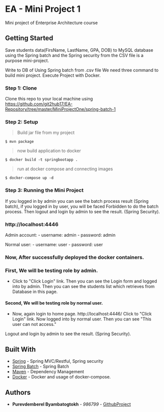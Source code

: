 
# EA - Mini Project 1

Mini project of Enterprise Architecture course 

## Getting Started

Save students data(FirsName, LastName, GPA, DOB) to MySQL database using the Spring batch and the Spring security from the CSV file is a purpose mini-project.

Write to DB of Using Spring batch from .csv file 
We need three command to build mini project. Execute Project with Docker.


### Step 1: Clone

Clone this repo to your local machine using https://github.com/git2hub17/EA-Repository/tree/master/MiniProjectOne/spring-batch-1

### Step 2: Setup

> Build jar file from my project
 
```
$ mvn package
```

> now build application to docker

```
$ docker build -t springbootapp .
```

> run at docker compose and connecting images

```
$ docker-compose up -d
```

### Step 3: Running the Mini Project
If you logged in by admin you can see the batch process result (Spring batch), if you logged in by user, you will be faced Forbidden to do the batch process. Then logout and login by admin to see the result. (Spring Security).

### http://localhost:4446
Admin account:
    - username: admin
    - password: admin

Normal user:
    - username: user
    - password: user


### Now, After successfully deployed the docker containers.

### First, We will be testing role by admin.

- Click to "Click Login" link. Then you can see the Login form and logged into by admin.
Then you can see the students list which retrieves from Database in this page.

#### Second, We will be testing role by normal user.
- Now, again login to home page. http://localhost:4446/ Click to "Click Login" link. Now logged into by normal user. Then you can see "This user can not access." 

Logout and login by admin to see the result. (Spring Security).




## Built With

* [Spring](https://spring.io/) - Spring MVC/Restful, Spring security
* [Spring Batch](https://maven.apache.org/) - Spring Batch
* [Maven](https://maven.apache.org/) - Dependency Management
* [Docker](https://hub.docker.com) - Docker and usage of docker-compose.

## Authors

* **Purevdemberel Byambatogtokh** - *986799* - [GithubProject](https://github.com/git2hub17/EA-Repository/tree/master/MiniProjectOne/spring-batch-1)


